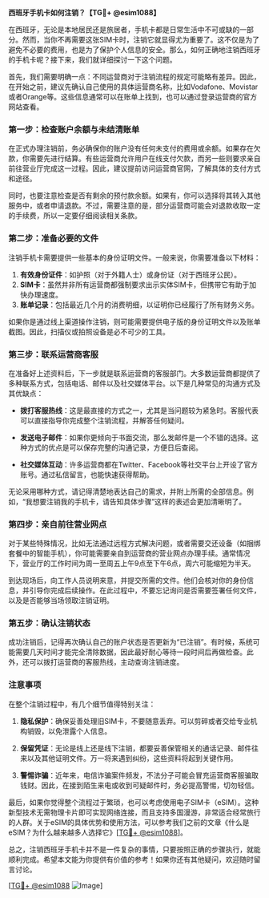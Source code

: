**西班牙手机卡如何注销？【TG💪+ @esim1088】**

在西班牙，无论是本地居民还是旅居者，手机卡都是日常生活中不可或缺的一部分。然而，当你不再需要这张SIM卡时，注销它就显得尤为重要了。这不仅是为了避免不必要的费用，也是为了保护个人信息的安全。那么，如何正确地注销西班牙的手机卡呢？接下来，我们就详细探讨一下这个问题。

首先，我们需要明确一点：不同运营商对于注销流程的规定可能略有差异。因此，在开始之前，建议先确认自己使用的具体运营商名称，比如Vodafone、Movistar或者Orange等。这些信息通常可以在账单上找到，也可以通过登录运营商的官方网站查看。

### **第一步：检查账户余额与未结清账单**

在正式办理注销前，务必确保你的账户没有任何未支付的费用或余额。如果存在欠款，你需要先进行结算。有些运营商允许用户在线支付欠款，而另一些则要求亲自前往营业厅完成这一过程。因此，建议提前访问运营商官网，了解具体的支付方式和途径。

同时，也要注意检查是否有剩余的预付款余额。如果有，你可以选择将其转入其他服务中，或者申请退款。不过，需要注意的是，部分运营商可能会对退款收取一定的手续费，所以一定要仔细阅读相关条款。

### **第二步：准备必要的文件**

注销手机卡需要提供一些基本的身份证明文件。一般来说，你需要准备以下材料：

1. **有效身份证件**：如护照（对于外籍人士）或身份证（对于西班牙公民）。
2. **SIM卡**：虽然并非所有运营商都强制要求出示实体SIM卡，但携带它有助于加快办理速度。
3. **账单记录**：包括最近几个月的消费明细，以证明你已经履行了所有财务义务。

如果你是通过线上渠道操作注销，则可能需要提供电子版的身份证明文件以及账单截图。因此，扫描仪或拍照设备是必不可少的工具。

### **第三步：联系运营商客服**

在准备好上述资料后，下一步就是联系运营商的客服部门。大多数运营商都提供了多种联系方式，包括电话、邮件以及社交媒体平台。以下是几种常见的沟通方式及其优缺点：

- **拨打客服热线**：这是最直接的方式之一，尤其是当问题较为紧急时。客服代表可以直接指导你完成整个注销流程，并解答任何疑问。
  
- **发送电子邮件**：如果你更倾向于书面交流，那么发邮件是一个不错的选择。这种方式的优点是可以保存完整的沟通记录，方便日后查阅。

- **社交媒体互动**：许多运营商都在Twitter、Facebook等社交平台上开设了官方账号。通过私信留言，也能快速获得帮助。

无论采用哪种方式，请记得清楚地表达自己的需求，并附上所需的全部信息。例如，“我想要注销我的手机卡，请告知具体步骤”这样的表述会更加清晰明了。

### **第四步：亲自前往营业网点**

对于某些特殊情况，比如无法通过远程方式解决问题，或者需要交还设备（如捆绑套餐中的智能手机），你可能需要亲自到运营商的营业网点办理手续。通常情况下，营业厅的工作时间为周一至周五上午9点至下午6点，周六可能缩短为半天。

到达现场后，向工作人员说明来意，并提交所需的文件。他们会核对你的身份信息，并引导你完成后续操作。在此过程中，不要忘记询问是否需要签署任何文件，以及是否能够当场领取注销证明。

### **第五步：确认注销状态**

成功注销后，记得再次确认自己的账户状态是否更新为“已注销”。有时候，系统可能需要几天时间才能完全清除数据，因此最好耐心等待一段时间后再做检查。此外，还可以拨打运营商的客服热线，主动查询注销进度。

### **注意事项**

在整个注销过程中，有几个细节值得特别关注：

1. **隐私保护**：确保妥善处理旧SIM卡，不要随意丢弃。可以剪碎或者交给专业机构销毁，以免泄露个人信息。
   
2. **保留凭证**：无论是线上还是线下注销，都要妥善保管相关的通话记录、邮件往来以及其他证明文件。万一将来遇到纠纷，这些资料将起到关键作用。

3. **警惕诈骗**：近年来，电信诈骗案件频发，不法分子可能会冒充运营商客服骗取钱财。因此，在接到陌生来电或收到可疑邮件时，务必提高警惕，切勿轻信。

最后，如果你觉得整个流程过于繁琐，也可以考虑使用电子SIM卡（eSIM）。这种新型技术无需物理卡片即可实现网络连接，而且支持多国漫游，非常适合经常旅行的人群。关于eSIM的具体优势和使用方法，可以参考我们之前的文章《什么是eSIM？为什么越来越多人选择它》[[TG💪+ @esim1088](https://t.me/s/esim1088)]。

总之，注销西班牙手机卡并不是一件复杂的事情，只要按照正确的步骤执行，就能顺利完成。希望本文能为你提供有价值的参考！如果你还有其他疑问，欢迎随时留言讨论。

[[TG💪+ @esim1088](https://t.me/s/esim1088) ![Image](https://i.postimg.cc/4NQfJmqS/Snipaste-2025-05-13-00-14-12.png)]